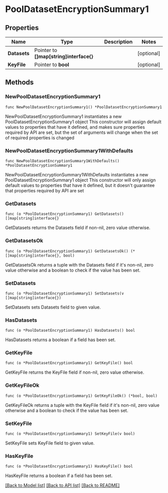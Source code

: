 # PoolDatasetEncryptionSummary1

## Properties

Name | Type | Description | Notes
------------ | ------------- | ------------- | -------------
**Datasets** | Pointer to **[]map[string]interface{}** |  | [optional] 
**KeyFile** | Pointer to **bool** |  | [optional] 

## Methods

### NewPoolDatasetEncryptionSummary1

`func NewPoolDatasetEncryptionSummary1() *PoolDatasetEncryptionSummary1`

NewPoolDatasetEncryptionSummary1 instantiates a new PoolDatasetEncryptionSummary1 object
This constructor will assign default values to properties that have it defined,
and makes sure properties required by API are set, but the set of arguments
will change when the set of required properties is changed

### NewPoolDatasetEncryptionSummary1WithDefaults

`func NewPoolDatasetEncryptionSummary1WithDefaults() *PoolDatasetEncryptionSummary1`

NewPoolDatasetEncryptionSummary1WithDefaults instantiates a new PoolDatasetEncryptionSummary1 object
This constructor will only assign default values to properties that have it defined,
but it doesn't guarantee that properties required by API are set

### GetDatasets

`func (o *PoolDatasetEncryptionSummary1) GetDatasets() []map[string]interface{}`

GetDatasets returns the Datasets field if non-nil, zero value otherwise.

### GetDatasetsOk

`func (o *PoolDatasetEncryptionSummary1) GetDatasetsOk() (*[]map[string]interface{}, bool)`

GetDatasetsOk returns a tuple with the Datasets field if it's non-nil, zero value otherwise
and a boolean to check if the value has been set.

### SetDatasets

`func (o *PoolDatasetEncryptionSummary1) SetDatasets(v []map[string]interface{})`

SetDatasets sets Datasets field to given value.

### HasDatasets

`func (o *PoolDatasetEncryptionSummary1) HasDatasets() bool`

HasDatasets returns a boolean if a field has been set.

### GetKeyFile

`func (o *PoolDatasetEncryptionSummary1) GetKeyFile() bool`

GetKeyFile returns the KeyFile field if non-nil, zero value otherwise.

### GetKeyFileOk

`func (o *PoolDatasetEncryptionSummary1) GetKeyFileOk() (*bool, bool)`

GetKeyFileOk returns a tuple with the KeyFile field if it's non-nil, zero value otherwise
and a boolean to check if the value has been set.

### SetKeyFile

`func (o *PoolDatasetEncryptionSummary1) SetKeyFile(v bool)`

SetKeyFile sets KeyFile field to given value.

### HasKeyFile

`func (o *PoolDatasetEncryptionSummary1) HasKeyFile() bool`

HasKeyFile returns a boolean if a field has been set.


[[Back to Model list]](../README.md#documentation-for-models) [[Back to API list]](../README.md#documentation-for-api-endpoints) [[Back to README]](../README.md)


